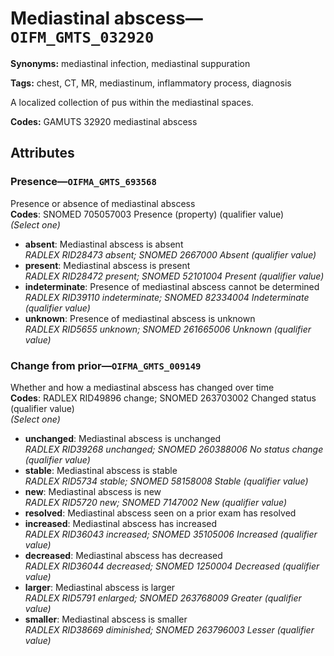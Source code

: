 # Mediastinal abscess—`OIFM_GMTS_032920`

**Synonyms:** mediastinal infection, mediastinal suppuration

**Tags:** chest, CT, MR, mediastinum, inflammatory process, diagnosis

A localized collection of pus within the mediastinal spaces.

**Codes:** GAMUTS 32920 mediastinal abscess

## Attributes

### Presence—`OIFMA_GMTS_693568`

Presence or absence of mediastinal abscess  
**Codes**: SNOMED 705057003 Presence (property) (qualifier value)  
*(Select one)*

- **absent**: Mediastinal abscess is absent  
_RADLEX RID28473 absent; SNOMED 2667000 Absent (qualifier value)_
- **present**: Mediastinal abscess is present  
_RADLEX RID28472 present; SNOMED 52101004 Present (qualifier value)_
- **indeterminate**: Presence of mediastinal abscess cannot be determined  
_RADLEX RID39110 indeterminate; SNOMED 82334004 Indeterminate (qualifier value)_
- **unknown**: Presence of mediastinal abscess is unknown  
_RADLEX RID5655 unknown; SNOMED 261665006 Unknown (qualifier value)_

### Change from prior—`OIFMA_GMTS_009149`

Whether and how a mediastinal abscess has changed over time  
**Codes**: RADLEX RID49896 change; SNOMED 263703002 Changed status (qualifier value)  
*(Select one)*

- **unchanged**: Mediastinal abscess is unchanged  
_RADLEX RID39268 unchanged; SNOMED 260388006 No status change (qualifier value)_
- **stable**: Mediastinal abscess is stable  
_RADLEX RID5734 stable; SNOMED 58158008 Stable (qualifier value)_
- **new**: Mediastinal abscess is new  
_RADLEX RID5720 new; SNOMED 7147002 New (qualifier value)_
- **resolved**: Mediastinal abscess seen on a prior exam has resolved  
- **increased**: Mediastinal abscess has increased  
_RADLEX RID36043 increased; SNOMED 35105006 Increased (qualifier value)_
- **decreased**: Mediastinal abscess has decreased  
_RADLEX RID36044 decreased; SNOMED 1250004 Decreased (qualifier value)_
- **larger**: Mediastinal abscess is larger  
_RADLEX RID5791 enlarged; SNOMED 263768009 Greater (qualifier value)_
- **smaller**: Mediastinal abscess is smaller  
_RADLEX RID38669 diminished; SNOMED 263796003 Lesser (qualifier value)_